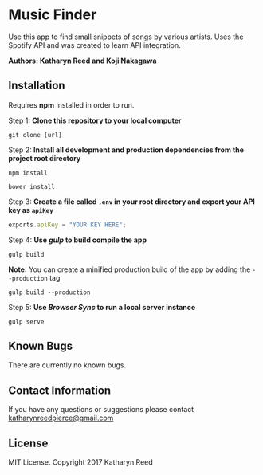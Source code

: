 # Music Finder

Use this app to find small snippets of songs by various artists. Uses the Spotify API and was created to learn API integration.

**Authors: Katharyn Reed and Koji Nakagawa**

## Installation

Requires **npm** installed in order to run.

Step 1: **Clone this repository to your local computer**

```console
git clone [url]
```

Step 2: **Install all development and production dependencies from the project root directory**

```console
npm install
```
```
bower install
```

Step 3: **Create a file called `.env` in your root directory and export your API key as `apiKey`**

```js
exports.apiKey = "YOUR KEY HERE";
```

Step 4: **Use _gulp_ to build compile the app**

```console
gulp build
```

**Note:** You can create a minified production build of the app by adding the `--production` tag

```console
gulp build --production
```

Step 5: **Use _Browser Sync_ to run a local server instance**

```console
gulp serve
```


## Known Bugs
There are currently no known bugs.

## Contact Information
If you have any questions or suggestions please contact katharynreedpierce@gmail.com

## License

MIT License. Copyright 2017 Katharyn Reed
